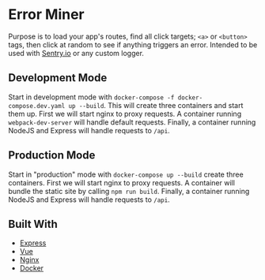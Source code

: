# Error Miner

Purpose is to load your app's routes, find all click targets; `<a>` or `<button>` tags, then click at random to see if anything triggers an error. Intended to be used with [Sentry.io](https://sentry.io/welcome/) or any custom logger.

## Development Mode
Start in development mode with `docker-compose -f docker-compose.dev.yaml up --build`. This will create three containers and start them up. First we will start nginx to proxy requests. A container running `webpack-dev-server` will handle default requests. 
Finally, a container running NodeJS and Express will handle requests to `/api`.

## Production Mode
Start in "production" mode with `docker-compose up --build` create three containers. First we will
start nginx to proxy requests. A container will bundle the static site by calling `npm run build`. Finally, a container 
running NodeJS and Express will handle requests to `/api`.

## Built With

- [Express](https://expressjs.com/)
- [Vue](https://vuejs.org/)
- [Nginx](https://www.nginx.com/)
- [Docker](https://www.docker.com/)
